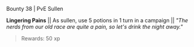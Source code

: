 Bounty 38 | PvE Sullen

**Lingering Pains**
|| As sullen, use 5 potions in 1 turn in a campaign ||
*"The nerds from our old race are quite a pain, so let's drink the night away."*
> Rewards: 50 xp